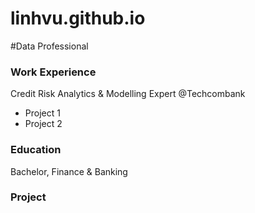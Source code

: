 # linhvu.github.io
#Data Professional

### Work Experience
Credit Risk Analytics & Modelling Expert @Techcombank
- Project 1
- Project 2


### Education
Bachelor, Finance & Banking

### Project

